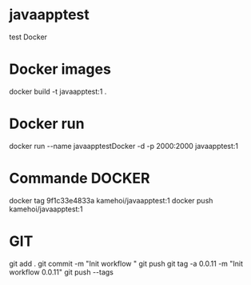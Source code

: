 # javaapptest
test Docker

# Docker images
docker build -t javaapptest:1 .

# Docker run
docker run --name javaapptestDocker -d -p 2000:2000 javaapptest:1

# Commande DOCKER
docker tag 9f1c33e4833a kamehoi/javaapptest:1
docker push kamehoi/javaapptest:1

# GIT
git add .
git commit -m "Init workflow "
git push
git tag -a 0.0.11 -m "Init workflow 0.0.11"
git push --tags
